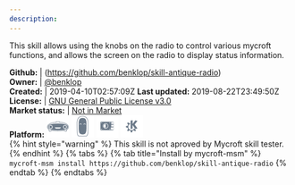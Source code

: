 ```yaml
---
description: 
---
```

This skill allows using the knobs on the radio to control various
mycroft functions, and allows the screen on the radio to display
status information.

**Github:** | (https://github.com/benklop/skill-antique-radio)  
**Owner:** | [@benklop](https://github.com/benklop)  
**Created:** | 2019-04-10T02:57:09Z  **Last updated:** 2019-08-22T23:49:50Z  
**License:** | [GNU General Public License v3.0](https://api.github.com/licenses/gpl-3.0)  
**Market status:** | [Not in Market](https://market.mycroft.ai/skill/)  
**Platform:**   ![](.gitbook/assets/mark-1-icon.png)  ![](.gitbook/assets/mark-2-icon.png)  ![](.gitbook/assets/picroft-icon.png)  ![](.gitbook/assets/kde.png)   
{% hint style="warning" %}
This skill is not aproved by Mycroft skill tester.
{% endhint %}
  {% tabs %}
{% tab title="Install by mycroft-msm" %}
``` mycroft-msm install https://github.com/benklop/skill-antique-radio```
{% endtab %}
  {% endtabs %}
  